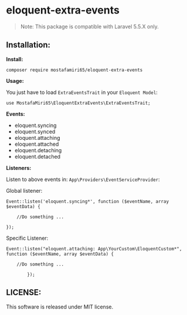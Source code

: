 # eloquent-extra-events

>Note: This package is compatible with Laravel 5.5.X only.

Installation:
------------

**Install:**

`composer require mostafamiri65/eloquent-extra-events`


**Usage:**

You just have to load `ExtraEventsTrait` in your `Eloquent Model`:

`use MostafaMiri65\EloquentExtraEvents\ExtraEventsTrait;`


**Events:**
  * eloquent.syncing
  * eloquent.synced
  * eloquent.attaching
  * eloquent.attached
  * eloquent.detaching
  * eloquent.detached

**Listeners:**

Listen to above events in: `App\Providers\EventServiceProvider`:

Global listener:
```
Event::listen('eloquent.syncing*', function ($eventName, array $eventData) {

    //Do something ...

});

```
Specific Listener:
````
Event::listen("eloquent.attaching: App\YourCustom\EloquentCustom*", function ($eventName, array $eventData) {

    //Do something ...
            
        });
````

LICENSE:
----------
This software is released under MIT license.

